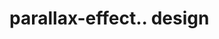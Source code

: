 # parallax-effect.. design                                                                                                                                                                                                                                                                                                                                                    
                                     

